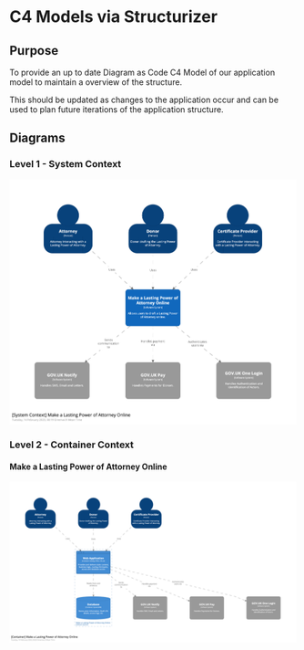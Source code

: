 # C4 Models via Structurizer

## Purpose

To provide an up to date Diagram as Code C4 Model of our application model to maintain a overview of the structure.

This should be updated as changes to the application occur and can be used to plan future iterations of the application structure.

## Diagrams

### Level 1 - System Context

![System Context](level-1-system-context.png "System Context")

### Level 2 - Container Context

#### Make a Lasting Power of Attorney Online

![Make a Lasting Power of Attorney Online Container Context](level-2-container-mlpa-online.png "Make a Lasting Power of Attorney Online Container Context")
